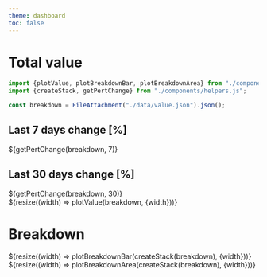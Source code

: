 ```yaml
---
theme: dashboard
toc: false
---
```


# Total value

```js
import {plotValue, plotBreakdownBar, plotBreakdownArea} from "./components/plots.js";
import {createStack, getPertChange} from "./components/helpers.js";
```

```js
const breakdown = FileAttachment("./data/value.json").json();
```

<!-- Cards with big numbers -->

<div class="grid grid-cols-4">
  <div class="card">
    <h2>Last 7 days change [%]</h2>
    <span class="big">${getPertChange(breakdown, 7)}</span>
  </div>
  <div class="card">
    <h2>Last 30 days change [%]</h2>
    <span class="big">${getPertChange(breakdown, 30)}</span>
  </div>
</div>

<!--- Re-render whenever the container resizes --->
<div class="grid grid-cols-1">
    <div class="card">${resize((width) => plotValue(breakdown, {width}))} </div>
</div>

# Breakdown

<div class="grid grid-cols-1">
    <div class="card">${resize((width) => plotBreakdownBar(createStack(breakdown), {width}))} </div>
</div>

<div class="grid grid-cols-1">
    <div class="card">${resize((width) => plotBreakdownArea(createStack(breakdown), {width}))} </div>
</div>